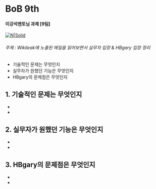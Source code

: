 # BoB 9th
#### 이강석멘토님 과제 [9팀]

[![N|Solid](https://www.kitribob.kr/static/front/images/about/bob-logo.png)](https://www.kitribob.kr/)

###### 주제 : Wikileak에 노출된 메일을 읽어보면서 실무자 입장 & HBgary 입장 정리

  - 기술적인 문제는 무엇인지
  - 실무자가 원했던 기능은 무엇인지
  - HBgary의 문제점은 무엇인지

## 1. 기술적인 문제는 무엇인지

  - 
  - 

## 2. 실무자가 원했던 기능은 무엇인지

  - 
  - 

## 3. HBgary의 문제점은 무엇인지

  - 
  - 
